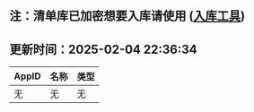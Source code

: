 ## 注：清单库已加密想要入库请使用 ([入库工具](https://github.com/BlankTMing/ManifestAutoUpdate/releases))

## 更新时间：2025-02-04 22:36:34
| AppID | 名称 | 类型  |
| :-------------------- | :----------------------------- | :----------- |
| 无 | 无 | 无 |
